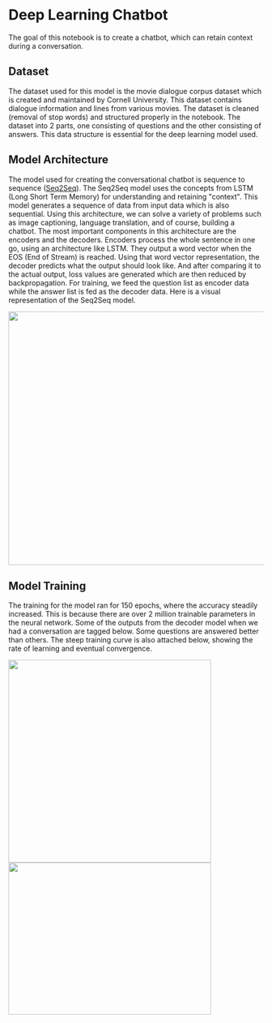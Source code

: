 # Deep Learning Chatbot 

The goal of this notebook is to create a chatbot, which can retain context during a conversation. 

## Dataset 
The dataset used for this model is the movie dialogue corpus dataset which is created and maintained by Cornell University. This dataset contains dialogue information and lines from various movies. The dataset is cleaned (removal of stop words) and structured properly in the notebook. The dataset into 2 parts, one consisting of questions and the other consisting of answers. This data structure is essential for the deep learning model used. 

## Model Architecture
The model used for creating the conversational chatbot is sequence to sequence ([Seq2Seq](https://arxiv.org/abs/1409.3215)). The Seq2Seq model uses the concepts from LSTM (Long Short Term Memory) for understanding and retaining "context". This model generates a sequence of data from input data which is also sequential. Using this architecture, we can solve a variety of problems such as image captioning, language translation, and of course, building a chatbot. The most important components in this architecture are the encoders and the decoders. Encoders process the whole sentence in one go, using an architecture like LSTM. They output a word vector when the EOS (End of Stream) is reached. Using that word vector representation, the decoder predicts what the output should look like. And after comparing it to the actual output, loss values are generated which are then reduced by backpropagation. For training, we feed the question list as encoder data while the answer list is fed as the decoder data. Here is a visual representation of the Seq2Seq model. 

<img src="https://docs.chainer.org/en/v7.8.1/_images/seq2seq.png" width="750" height="500">

## Model Training

The training for the model ran for 150 epochs, where the accuracy steadily increased. This is because there are over 2 million trainable parameters in the neural network. Some of the outputs from the decoder model when we had a conversation are tagged below. Some questions are answered better than others. The steep training curve is also attached below, showing the rate of learning and eventual convergence. 


<img src="https://drive.google.com/uc?export=view&id=1CTYJcJJABhwMPot3Qfo_R4ReKLPNnr1O" width="400" height="400">
<img src="https://drive.google.com/uc?export=view&id=1U2QtqJB1Mg3qH7HbrBqJMQl2L-5TEJug" width="400" height="300">
